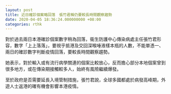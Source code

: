```yaml
---
layout: post
title: 近日確診個案略回落　張竹君稱仍要較長時間觀察趨勢
date: 2020-04-05 18:36:24.000000000 +08:00
categories: rthk
---
```


對於過去兩日本港確診個案數字稍為回落，衞生防護中心傳染病處主任張竹君形容，數字「上上落落」，要視乎抵港及交回深喉唾液樣本瓶的人數，不能單憑一、兩日的確診數字判斷疫情回落，要較長時間觀察趨勢。

她表示，對於輸入或有流行病學關連的個案比較放心，反而擔心部分本地個案曾到很多地方，或在傳染期接觸較多人，始終有風險繼續爆發。

至於政府是否需要延長入境管制措施，張竹君說，全球多國都處於病發高峰期，外遊人士返港的確有機會影響本港疫情。
